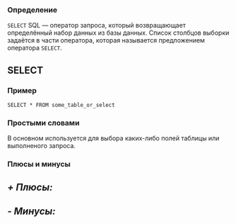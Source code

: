### Определение

`SELECT` SQL — оператор запроса, который возвращающает определённый набор данных из базы данных. Список столбцов выборки задаётся в части оператора, которая называется предложением оператора `SELECT`.

## SELECT
### Пример

``` postgreSQL
SELECT * FROM some_table_or_select
```

### Простыми словами

 В основном используется для выбора каких-либо полей таблицы или выполненого запроса.
### Плюсы и минусы 

*+ Плюсы:*
- 
*- Минусы:*
- 